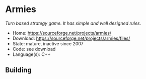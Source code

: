 # Armies

_Turn based strategy game. It has simple and well designed rules._

- Home: https://sourceforge.net/projects/armies/
- Download: https://sourceforge.net/projects/armies/files/
- State: mature, inactive since 2007
- Code: see download
- Language(s): C++

## Building

